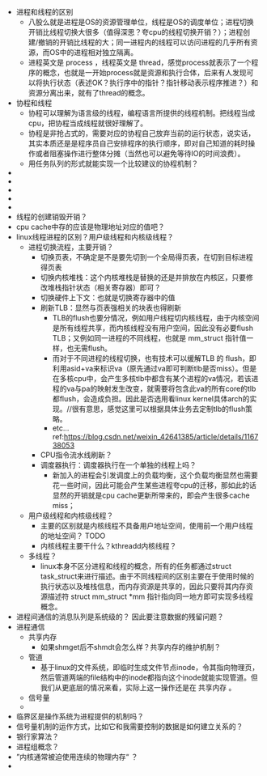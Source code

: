 - 进程和线程的区别
  - 八股么就是进程是OS的资源管理单位，线程是OS的调度单位；进程切换开销比线程切换大很多（值得深思？夸cpu的线程切换开销？）；进程创建/撤销的开销比线程的大；同一进程内的线程可以访问进程的几乎所有资源，而OS中的进程相对独立隔离。
  - 进程英文是 process ，线程英文是 thread，感觉process就表示了一个程序的概念，也就是一开始process就是资源和执行合体，后来有人发现可以将执行状态（表述OK？执行序中的指针？指针移动表示程序推进？）和资源分离出来，就有了thread的概念。
- 协程和线程
  - 协程可以理解为语言级的线程，编程语言所提供的线程机制。把线程当成cpu，把协程当成线程就很好理解了。
  - 协程是非抢占式的，需要对应的协程自己放弃当前的运行状态，说实话，其实本质还是是程序员自己安排程序的执行顺序，即对自己知道的耗时操作或者阻塞操作进行整体分摊（当然也可以避免等待IO的时间浪费）。
  - 用任务队列的形式就能实现一个比较建议的协程机制？
- 
- 
- 
- 
- 
- 线程的创建销毁开销？
- cpu cache中存的应该是物理地址对应的值吧？
- linux线程进程的区别？用户级线程和内核级线程？
  - 进程切换流程，主要开销？
    - 切换页表，不确定是不是要先切到一个全局得页表，在切到目标进程得页表
    - 切换内核堆栈：这个内核堆栈是替换的还是并排放在内核区，只要修改堆栈指针状态（相关寄存器）即可？
    - 切换硬件上下文：也就是切换寄存器中的值
    - 刷新TLB：显然与页表强相关的块表也得刷新
      - TLB的flush也要分情况，例如用户线程切内核线程，由于内核空间是所有线程共享，而内核线程没有用户空间，因此没有必要flush TLB；又例如同一进程的不同线程，也就是 mm_struct 指针值一样，也无需flush。
      - 而对于不同进程的线程切换，也有技术可以缓解TLB 的 flush，即利用asid+va来标识va（原先通过va即可判断tlb是否miss）。但是在多核cpu中，会产生多核tlb中都含有某个进程的va情况，若该进程的va与pa的映射发生改变，就需要将包含此va的所有core的tlb都flush，会造成负担。因此是否选用看linux kernel具体arch的实现。//很有意思，感觉这里可以根据具体业务去定制tlb的flush策略。
      - etc... ref:https://blog.csdn.net/weixin_42641385/article/details/116738053
    - CPU指令流水线刷新？
    - 调度器执行：调度器执行在一个单独的线程上吗？
      - 新加入的进程会引发调度上的负载均衡，这个负载均衡显然也需要花一些时间，因此可能会产生某些进程夸cpu的迁移，那如此的话显然的开销就是cpu cache更新所带来的，即会产生很多cache miss；
  - 用户级线程和内核级线程？
    - 主要的区别就是内核线程不具备用户地址空间，使用前一个用户线程的地址空间？ TODO
    - 内核线程主要干什么？kthreadd内核线程？
  - 多线程？
    - linux本身不区分进程和线程的概念，所有的任务都通过struct task_struct来进行描述。由于不同线程间的区别主要在于使用时候的执行状态以及堆栈信息，而内存资源是共享的，因此只要将其内存资源描述符 struct mm_struct *mm 指针指向同一地方即可实现多线程概念。
- 进程间通信的消息队列是系统级的？ 因此要注意数据的残留问题？
- 进程通信
  - 共享内存
    - 如果shmget后不shmdt会怎么样？共享内存的维护机制？
  - 管道
    - 基于linux的文件系统，即临时生成文件节点inode，令其指向物理页，然后管道两端的file结构中的inode都指向这个inode就能实现管道。但我们从更底层的情况来看，实际上这一操作还是在 共享内存 。
  - 信号量
  - 
- 临界区是操作系统为进程提供的机制吗？
- 信号量机制的运作方式，比如它和我需要控制的数据是如何建立关系的？
- 银行家算法？
- 进程组概念？
- ”内核通常被迫使用连续的物理内存“ ？
- 